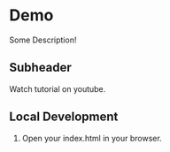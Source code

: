 # Demo

Some Description!

## Subheader

Watch tutorial on youtube.

## Local Development

1. Open your index.html in your browser.
